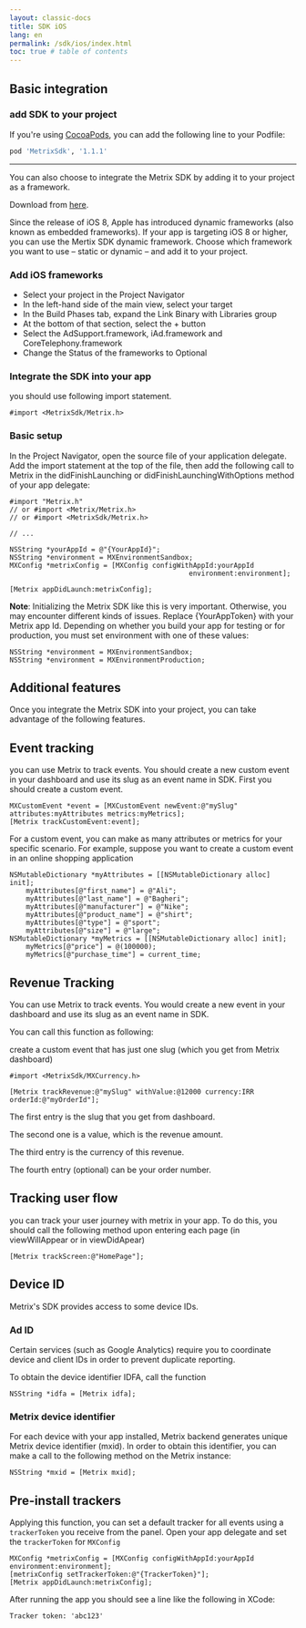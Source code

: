 ```yaml
---
layout: classic-docs
title: SDK iOS
lang: en
permalink: /sdk/ios/index.html
toc: true # table of contents
---
```


## Basic integration

### add SDK to your project

If you're using [CocoaPods](https://cocoapods.org), you can add the following line to your Podfile:

```ruby
pod 'MetrixSdk', '1.1.1'
```

---

You can also choose to integrate the Metrix SDK by adding it to your project as a framework.

Download from [here](https://github.com/metrixorg/MetrixSDK-iOS).

Since the release of iOS 8, Apple has introduced dynamic frameworks (also known as embedded frameworks). If your app is targeting iOS 8 or higher, you can use the Mertix SDK dynamic framework. Choose which framework you want to use – static or dynamic – and add it to your project.

### Add iOS frameworks

- Select your project in the Project Navigator
- In the left-hand side of the main view, select your target
- In the Build Phases tab, expand the Link Binary with Libraries group
- At the bottom of that section, select the + button
- Select the AdSupport.framework, iAd.framework and CoreTelephony.framework
- Change the Status of the frameworks to Optional

### Integrate the SDK into your app

you should use following import statement.

```objc
#import <MetrixSdk/Metrix.h>
```

### Basic setup

In the Project Navigator, open the source file of your application delegate. Add the import statement at the top of the file, then add the following call to Metrix in the didFinishLaunching or didFinishLaunchingWithOptions method of your app delegate:

```objc
#import "Metrix.h"
// or #import <Metrix/Metrix.h>
// or #import <MetrixSdk/Metrix.h>

// ...

NSString *yourAppId = @"{YourAppId}";
NSString *environment = MXEnvironmentSandbox;
MXConfig *metrixConfig = [MXConfig configWithAppId:yourAppId
                                            environment:environment];

[Metrix appDidLaunch:metrixConfig];
```

**Note**: Initializing the Metrix SDK like this is very important. Otherwise, you may encounter different kinds of issues.
Replace {YourAppToken} with your Metrix app Id.
Depending on whether you build your app for testing or for production, you must set environment with one of these values:

```objc
NSString *environment = MXEnvironmentSandbox;
NSString *environment = MXEnvironmentProduction;
```

## Additional features

Once you integrate the Metrix SDK into your project, you can take advantage of the following features.

## Event tracking

you can use Metrix to track events. You should create a new custom event in your dashboard and use its slug as an event name in SDK. First you should create a custom event.

```objc
MXCustomEvent *event = [MXCustomEvent newEvent:@"mySlug" attributes:myAttributes metrics:myMetrics];
[Metrix trackCustomEvent:event];
```

For a custom event, you can make as many attributes or metrics for your specific scenario. For example, suppose you want to create a custom event in an online shopping application

```objc
NSMutableDictionary *myAttributes = [[NSMutableDictionary alloc] init];
    myAttributes[@"first_name"] = @"Ali";
    myAttributes[@"last_name"] = @"Bagheri";
    myAttributes[@"manufacturer"] = @"Nike";
    myAttributes[@"product_name"] = @"shirt";
    myAttributes[@"type"] = @"sport";
    myAttributes[@"size"] = @"large";
NSMutableDictionary *myMetrics = [[NSMutableDictionary alloc] init];
    myMetrics[@"price"] = @(100000);
    myMetrics[@"purchase_time"] = current_time;
```

## Revenue Tracking

You can use Metrix to track events. You would create a new event in your dashboard and use its slug as an event name in SDK.

You can call this function as following:

create a custom event that has just one slug (which you get from Metrix dashboard)

```objc
#import <MetrixSdk/MXCurrency.h>

[Metrix trackRevenue:@"mySlug" withValue:@12000 currency:IRR orderId:@"myOrderId"];
```

The first entry is the slug that you get from dashboard.

The second one is a value, which is the revenue amount.

The third entry is the currency of this revenue.

The fourth entry (optional) can be your order number.

## Tracking user flow

you can track your user journey with metrix in your app. To do this, you should call the following method upon entering each page (in viewWillAppear or in viewDidApear)

```objc
[Metrix trackScreen:@"HomePage"];
```

## Device ID

Metrix's SDK provides access to some device IDs.

### Ad ID

Certain services (such as Google Analytics) require you to coordinate device and client IDs in order to prevent duplicate reporting.

To obtain the device identifier IDFA, call the function

```objc
NSString *idfa = [Metrix idfa];
```

### Metrix device identifier

For each device with your app installed, Metrix backend generates unique Metrix device identifier (mxid). In order to obtain this identifier, you can make a call to the following method on the Metrix instance:

```objc
NSString *mxid = [Metrix mxid];
```

## Pre-install trackers

Applying this function, you can set a default tracker for all events using a `trackerToken` you receive from the panel. Open your app delegate and set the `trackerToken` for `MXConfig`

```objc
MXConfig *metrixConfig = [MXConfig configWithAppId:yourAppId environment:environment];
[metrixConfig setTrackerToken:@"{TrackerToken}"];
[Metrix appDidLaunch:metrixConfig];
```

After running the app you should see a line like the following in XCode:

```objc
Tracker token: 'abc123'
```
